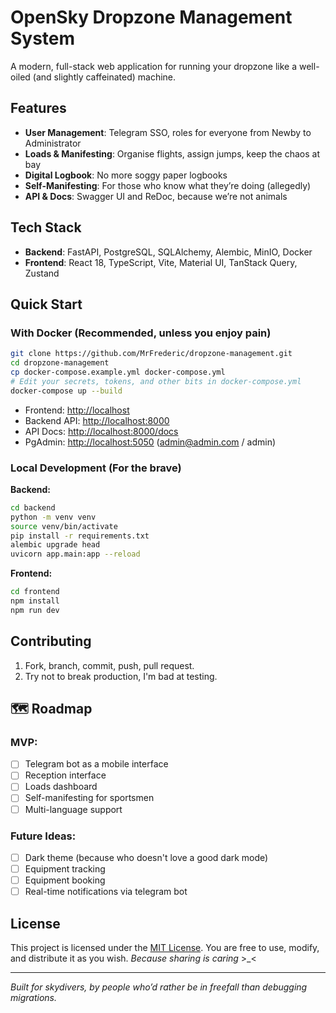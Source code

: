 # OpenSky Dropzone Management System

A modern, full-stack web application for running your dropzone like a well-oiled (and slightly caffeinated) machine.

## Features

- **User Management**: Telegram SSO, roles for everyone from Newby to Administrator
- **Loads & Manifesting**: Organise flights, assign jumps, keep the chaos at bay
- **Digital Logbook**: No more soggy paper logbooks
- **Self-Manifesting**: For those who know what they’re doing (allegedly)
- **API & Docs**: Swagger UI and ReDoc, because we’re not animals

## Tech Stack

- **Backend**: FastAPI, PostgreSQL, SQLAlchemy, Alembic, MinIO, Docker
- **Frontend**: React 18, TypeScript, Vite, Material UI, TanStack Query, Zustand

## Quick Start

### With Docker (Recommended, unless you enjoy pain)

```bash
git clone https://github.com/MrFrederic/dropzone-management.git
cd dropzone-management
cp docker-compose.example.yml docker-compose.yml
# Edit your secrets, tokens, and other bits in docker-compose.yml
docker-compose up --build
```

- Frontend: [http://localhost](http://localhost)
- Backend API: [http://localhost:8000](http://localhost:8000)
- API Docs: [http://localhost:8000/docs](http://localhost:8000/docs)
- PgAdmin: [http://localhost:5050](http://localhost:5050) (admin@admin.com / admin)

### Local Development (For the brave)

**Backend:**
```bash
cd backend
python -m venv venv
source venv/bin/activate
pip install -r requirements.txt
alembic upgrade head
uvicorn app.main:app --reload
```

**Frontend:**
```bash
cd frontend
npm install
npm run dev
```

## Contributing

1. Fork, branch, commit, push, pull request.
2. Try not to break production, I'm bad at testing.

## 🗺️ Roadmap

### MVP:
- [ ] Telegram bot as a mobile interface
- [ ] Reception interface
- [ ] Loads dashboard
- [ ] Self-manifesting for sportsmen
- [ ] Multi-language support

### Future Ideas:
- [ ] Dark theme (because who doesn't love a good dark mode)
- [ ] Equipment tracking
- [ ] Equipment booking
- [ ] Real-time notifications via telegram bot

## License

This project is licensed under the [MIT License](./LICENSE). You are free to use, modify, and distribute it as you wish.
*Because sharing is caring* >_<

---

*Built for skydivers, by people who’d rather be in freefall than debugging migrations.*